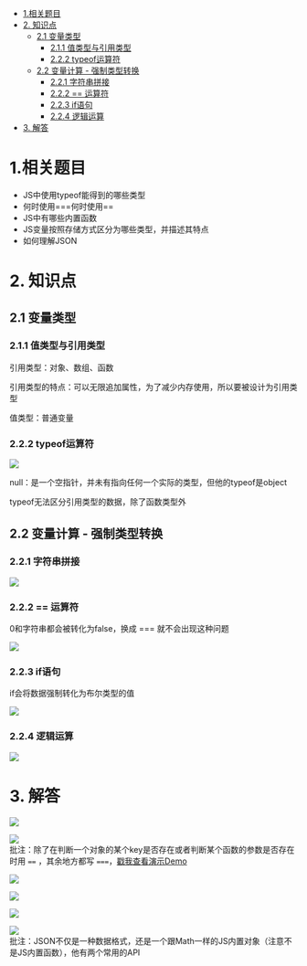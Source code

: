 - [1.相关题目](#1%E7%9B%B8%E5%85%B3%E9%A2%98%E7%9B%AE)
- [2. 知识点](#2-%E7%9F%A5%E8%AF%86%E7%82%B9)
  - [2.1 变量类型](#21-%E5%8F%98%E9%87%8F%E7%B1%BB%E5%9E%8B)
    - [2.1.1 值类型与引用类型](#211-%E5%80%BC%E7%B1%BB%E5%9E%8B%E4%B8%8E%E5%BC%95%E7%94%A8%E7%B1%BB%E5%9E%8B)
    - [2.2.2 typeof运算符](#222-typeof%E8%BF%90%E7%AE%97%E7%AC%A6)
  - [2.2 变量计算 - 强制类型转换](#22-%E5%8F%98%E9%87%8F%E8%AE%A1%E7%AE%97---%E5%BC%BA%E5%88%B6%E7%B1%BB%E5%9E%8B%E8%BD%AC%E6%8D%A2)
    - [2.2.1 字符串拼接](#221-%E5%AD%97%E7%AC%A6%E4%B8%B2%E6%8B%BC%E6%8E%A5)
    - [2.2.2 == 运算符](#222--%E8%BF%90%E7%AE%97%E7%AC%A6)
    - [2.2.3 if语句](#223-if%E8%AF%AD%E5%8F%A5)
    - [2.2.4 逻辑运算](#224-%E9%80%BB%E8%BE%91%E8%BF%90%E7%AE%97)
- [3. 解答](#3-%E8%A7%A3%E7%AD%94)

# 1.相关题目

- JS中使用typeof能得到的哪些类型
- 何时使用===何时使用==
- JS中有哪些内置函数
- JS变量按照存储方式区分为哪些类型，并描述其特点
- 如何理解JSON

# 2. 知识点

## 2.1 变量类型

### 2.1.1 值类型与引用类型

引用类型：对象、数组、函数

引用类型的特点：可以无限追加属性，为了减少内存使用，所以要被设计为引用类型

值类型：普通变量

### 2.2.2 typeof运算符

![](https://ws1.sinaimg.cn/large/a71efaafly1g2rbf7jxk7j20fb07yacd.jpg)

null：是一个空指针，并未有指向任何一个实际的类型，但他的typeof是object

typeof无法区分引用类型的数据，除了函数类型外

## 2.2 变量计算 - 强制类型转换

### 2.2.1 字符串拼接

![](https://ws1.sinaimg.cn/large/a71efaafly1g2rbiv9n2kj20g50ab3zl.jpg)

### 2.2.2 == 运算符

0和字符串都会被转化为false，换成 === 就不会出现这种问题

![](https://ws1.sinaimg.cn/large/a71efaafly1g2rbj1qfexj20gj0aywfq.jpg)



### 2.2.3 if语句

if会将数据强制转化为布尔类型的值

![](https://ws1.sinaimg.cn/large/a71efaafly1g2rbl8aba4j20ee0bjaba.jpg)



### 2.2.4 逻辑运算

![](https://ws1.sinaimg.cn/large/a71efaafly1g2rbmzc5iuj20eh0bhgnj.jpg)

# 3. 解答

![](https://ws1.sinaimg.cn/large/a71efaafly1g2rbqz5x71j20mi0cnwif.jpg)

![](https://ws1.sinaimg.cn/large/a71efaafly1g2rbsifrb3j20mg0cognh.jpg)  
批注：除了在判断一个对象的某个key是否存在或者判断某个函数的参数是否存在时用 `==` ，其余地方都写 `===`，[戳我查看演示Demo](../../test/16.何时使用==与===.js)

![](https://ws1.sinaimg.cn/large/a71efaafly1g2rbte3826j20mh0cjwgl.jpg)

![](https://ws1.sinaimg.cn/large/a71efaafly1g2rbu45wyzj20mj0ckdin.jpg)

![](https://ws1.sinaimg.cn/large/a71efaafly1g2rbuvae92j20mi0clgof.jpg)

![](https://ws1.sinaimg.cn/large/a71efaafly1g2rbwlsa95j20mf0cl40g.jpg)  
批注：JSON不仅是一种数据格式，还是一个跟Math一样的JS内置对象（注意不是JS内置函数），他有两个常用的API

















